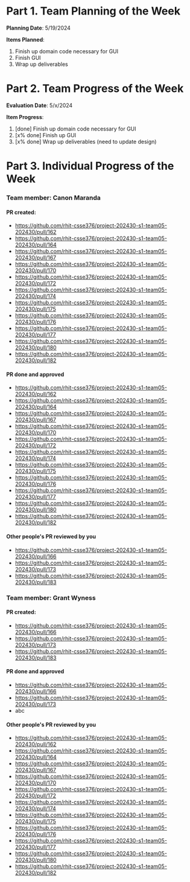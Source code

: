 # Part 1. Team Planning of the Week
**Planning Date**: 5/19/2024

**Items Planned**:
1. Finish up domain code necessary for GUI
2. Finish GUI
3. Wrap up deliverables

# Part 2. Team Progress of the Week
**Evaluation Date**: 5/x/2024

**Item Progress**:
1. [done] Finish up domain code necessary for GUI
2. [x% done] Finish up GUI
3. [x% done] Wrap up deliverables (need to update design)

# Part 3. Individual Progress of the Week
### Team member: Canon Maranda
#### PR created:
- https://github.com/rhit-csse376/project-202430-s1-team05-202430/pull/162
- https://github.com/rhit-csse376/project-202430-s1-team05-202430/pull/164
- https://github.com/rhit-csse376/project-202430-s1-team05-202430/pull/167
- https://github.com/rhit-csse376/project-202430-s1-team05-202430/pull/170
- https://github.com/rhit-csse376/project-202430-s1-team05-202430/pull/172
- https://github.com/rhit-csse376/project-202430-s1-team05-202430/pull/174
- https://github.com/rhit-csse376/project-202430-s1-team05-202430/pull/175
- https://github.com/rhit-csse376/project-202430-s1-team05-202430/pull/176
- https://github.com/rhit-csse376/project-202430-s1-team05-202430/pull/177
- https://github.com/rhit-csse376/project-202430-s1-team05-202430/pull/180
- https://github.com/rhit-csse376/project-202430-s1-team05-202430/pull/182

#### PR done and approved
- https://github.com/rhit-csse376/project-202430-s1-team05-202430/pull/162
- https://github.com/rhit-csse376/project-202430-s1-team05-202430/pull/164
- https://github.com/rhit-csse376/project-202430-s1-team05-202430/pull/167
- https://github.com/rhit-csse376/project-202430-s1-team05-202430/pull/170
- https://github.com/rhit-csse376/project-202430-s1-team05-202430/pull/172
- https://github.com/rhit-csse376/project-202430-s1-team05-202430/pull/174
- https://github.com/rhit-csse376/project-202430-s1-team05-202430/pull/175
- https://github.com/rhit-csse376/project-202430-s1-team05-202430/pull/176
- https://github.com/rhit-csse376/project-202430-s1-team05-202430/pull/177
- https://github.com/rhit-csse376/project-202430-s1-team05-202430/pull/180
- https://github.com/rhit-csse376/project-202430-s1-team05-202430/pull/182

#### Other people's PR reviewed by you
- https://github.com/rhit-csse376/project-202430-s1-team05-202430/pull/166
- https://github.com/rhit-csse376/project-202430-s1-team05-202430/pull/173
- https://github.com/rhit-csse376/project-202430-s1-team05-202430/pull/183

### Team member: Grant Wyness
#### PR created:
- https://github.com/rhit-csse376/project-202430-s1-team05-202430/pull/166
- https://github.com/rhit-csse376/project-202430-s1-team05-202430/pull/173
- https://github.com/rhit-csse376/project-202430-s1-team05-202430/pull/183

#### PR done and approved
- https://github.com/rhit-csse376/project-202430-s1-team05-202430/pull/166
- https://github.com/rhit-csse376/project-202430-s1-team05-202430/pull/173
- abc

#### Other people's PR reviewed by you
- https://github.com/rhit-csse376/project-202430-s1-team05-202430/pull/162
- https://github.com/rhit-csse376/project-202430-s1-team05-202430/pull/164
- https://github.com/rhit-csse376/project-202430-s1-team05-202430/pull/167
- https://github.com/rhit-csse376/project-202430-s1-team05-202430/pull/170
- https://github.com/rhit-csse376/project-202430-s1-team05-202430/pull/172
- https://github.com/rhit-csse376/project-202430-s1-team05-202430/pull/174
- https://github.com/rhit-csse376/project-202430-s1-team05-202430/pull/175
- https://github.com/rhit-csse376/project-202430-s1-team05-202430/pull/176
- https://github.com/rhit-csse376/project-202430-s1-team05-202430/pull/177
- https://github.com/rhit-csse376/project-202430-s1-team05-202430/pull/180
- https://github.com/rhit-csse376/project-202430-s1-team05-202430/pull/182

